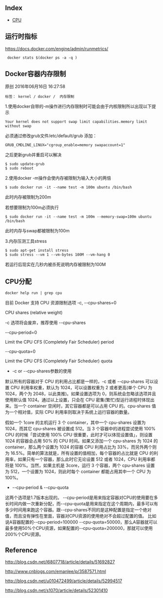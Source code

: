


Index
--

- [CPU](cpu.md)

运行时指标
--

https://docs.docker.com/engine/admin/runmetrics/

```
 docker stats $(docker ps -a -q )
```
 

Docker容器内存限制
--

原创 2016年06月16日 16:27:58

    标签： kernel / docker /  内存限制

1.使用docker自带的-m操作进行内存限制时可能会由于内核限制所以出现以下提示

```
Your kernel does not support swap limit capabilities.memory limit without swap
```

必须通过修改grub文件/etc/default/grub 添加：

```
GRUB_CMDLINE_LINUX="cgroup_enable=memory swapaccount=1"
```
之后更新grub并重启可以解决
```
$ sudo update-grub
$ sudo reboot
```

2.使用docker -m操作会使内存被限制为输入大小的两倍
```
$ sudo docker run -it --name test -m 100m ubuntu /bin/bash
```

此时内存被限制为200m

若想要限制为100m必须执行
```
$ sudo docker run -it --name test -m 100m --memory-swap=100m ubuntu /bin/bash
```
此时内存与swap都被限制为100m

3.内存压测工具stress
```
$ sudo apt-get install stress
$ sudo stress --vm 1 --vm-bytes 100M --vm-hang 0
```
若运行后现实在几秒内被杀死说明内存被限制为100M


CPU分配
--

```
docker help run | grep cpu

```

目前 Docker 支持 CPU 资源限制选项
-c, --cpu-shares=0

CPU shares (relative weight)

-c 选项将会废弃，推荐使用 --cpu-shares

--cpu-period=0

Limit the CPU CFS (Completely Fair Scheduler) period

--cpu-quota=0

Limit the CPU CFS (Completely Fair Scheduler) quota

- -c or --cpu-shares参数的使用

默认所有的容器对于 CPU 的利用占比都是一样的，-c 或者 --cpu-shares 可以设置 CPU 利用率权重，默认为 1024，可以设置权重为 2 或者更高(单个 CPU 为 1024，两个为 2048，以此类推)。如果设置选项为 0，则系统会忽略该选项并且使用默认值 1024。通过以上设置，只会在 CPU 密集(繁忙)型运行进程时体现出来。当一个 container 空闲时，其它容器都是可以占用 CPU 的。cpu-shares 值为一个相对值，实际 CPU 利用率则取决于系统上运行容器的数量。

假如一个 1core 的主机运行 3 个 container，其中一个 cpu-shares 设置为 1024，而其它 cpu-shares 被设置成 512。当 3 个容器中的进程尝试使用 100% CPU 的时候「尝试使用 100% CPU 很重要，此时才可以体现设置值」，则设置 1024 的容器会占用 50% 的 CPU 时间。如果又添加一个 cpu-shares 为 1024 的 container，那么两个设置为 1024 的容器 CPU 利用占比为 33%，而另外两个则为 16.5%。简单的算法就是，所有设置的值相加，每个容器的占比就是 CPU 的利用率，如果只有一个容器，那么此时它无论设置 512 或者 1024，CPU 利用率都将是 100%。当然，如果主机是 3core，运行 3 个容器，两个 cpu-shares 设置为 512，一个设置为 1024，则此时每个 container 都能占用其中一个 CPU 为 100%。
-  --cpu-period & --cpu-quota

这两个选项是1.7版本出现的。
--cpu-period是用来指定容器对CPU的使用要在多长时间内做一次重新分配，而--cpu-quota是用来指定在这个周期内，最多可以有多少时间用来跑这个容器。跟--cpu-shares不同的是这种配置是指定一个绝对值，而且没有弹性在里面，容器对CPU资源的使用绝对不会超过配置的值。
比如说A容器配置的--cpu-period=100000   --cpu-quota=50000，那么A容器就可以最多使用50%个CPU资源，如果配置的--cpu-quota=200000，那就可以使用200%个CPU资源。


Reference
--

http://blog.csdn.net/l6807718/article/details/51692827

http://www.cnblogs.com/emanlee/p/3587571.html

http://blog.csdn.net/u010472499/article/details/52994517

http://blog.csdn.net/s1070/article/details/52301410
